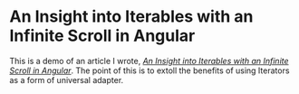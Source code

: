 # An Insight into Iterables with an Infinite Scroll in Angular

This is a demo of an article I wrote,
*[An Insight into Iterables with an Infinite Scroll in Angular](https://medium.com/p/a14960fede1c/)*.
The point of this is to extoll the benefits of using Iterators as a form of universal adapter.


